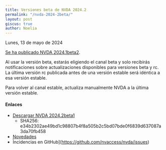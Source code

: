 ```yaml
---
title: Versiones beta de NVDA 2024.2
permalink: "/nvda-2024-2beta/"
layout: post
giscus: true
author: Noelia
---
```


<footer>Lunes, 13 de mayo de 2024</footer>

[Se ha publicado NVDA 2024.1beta2](https://www.nvaccess.org/post/nvda-2024-2beta1).

Al usar la versión beta, estarás eligiendo el canal beta y solo recibirás notificaciones sobre actualizaciones disponibles para versiones beta y rc. La última versión rc publicada antes de una versión estable será idéntica a esa versión estable.

Para volver al canal estable, actualiza manualmente NVDA a la última versión estable.

#### Enlaces

- [Descargar NVDA 2024.2beta1](https://www.nvaccess.org/files/nvda/releases/2024.2beta1/nvda_2024.2beta1.exe)
  - SHA256: e34b2302ae49bd1c98807b4f8a505b2c5bd07bde0f6839d637087a3da70fb458
- [Novedades](https://www.nvaccess.org/files/nvda/releases/2024.2beta1/documentation/es/changes.html)
- Ìncidencias en GitHub](https://github.com/nvaccess/nvda/issues)
